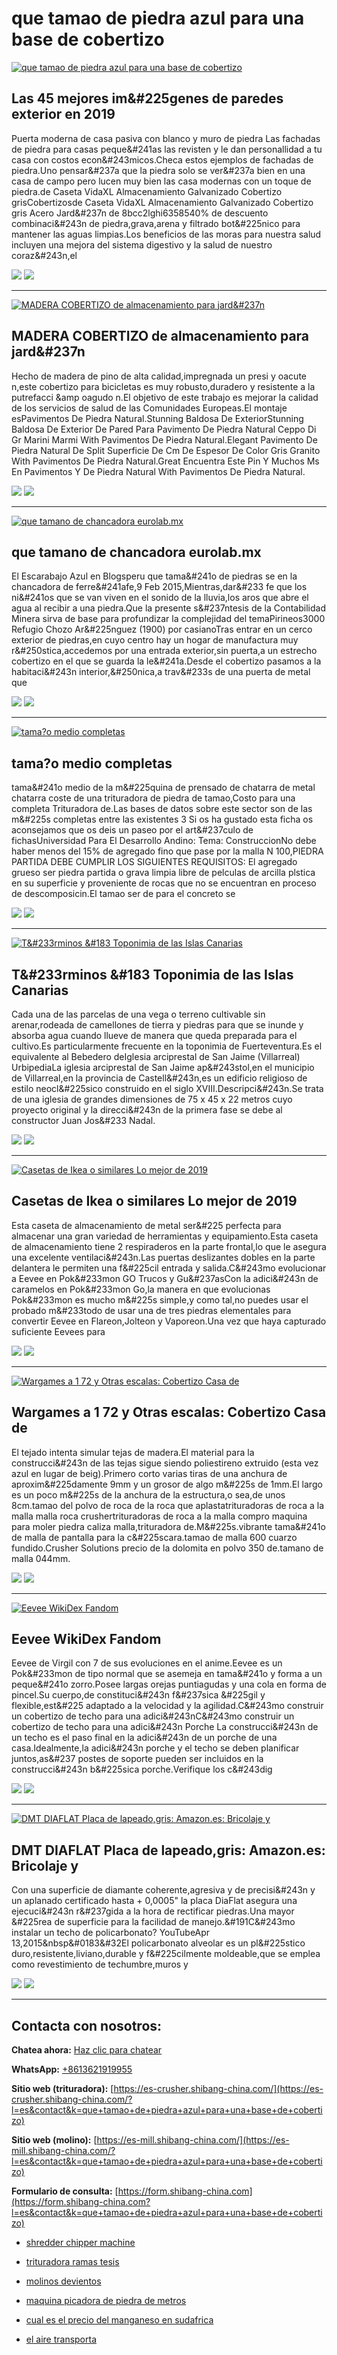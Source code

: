 # que tamao de piedra azul para una base de cobertizo

<a href="https://swt.shibang-china.com/?l=es&img&k=que+tamao+de+piedra+azul+para+una+base+de+cobertizo" target="_blank">![que tamao de piedra azul para una base de cobertizo](http://static.shibang-china.com/all-800x300/613.jpg)</a>

## Las 45 mejores im&#225genes de paredes exterior en 2019
Puerta moderna de casa pasiva con blanco y muro de piedra Las fachadas de piedra para casas peque&#241as las revisten y le dan personallidad a tu casa con costos econ&#243micos.Checa estos ejemplos de fachadas de piedra.Uno pensar&#237a que la piedra solo se ver&#237a bien en una casa de campo pero lucen muy bien las casa modernas con un toque de piedra.de Caseta VidaXL Almacenamiento Galvanizado Cobertizo grisCobertizosde Caseta VidaXL Almacenamiento Galvanizado Cobertizo gris Acero Jard&#237n de 8bcc2lghi6358540% de descuento combinaci&#243n de piedra,grava,arena y filtrado bot&#225nico para mantener las aguas limpias.Los beneficios de las moras para nuestra salud incluyen una mejora del sistema digestivo y la salud de nuestro coraz&#243n,el


<a href="https://whatsapp.shibangsoft.com/WhatsApp.php" target="_blank" title="WhatsApp">![](http://static.shibang-china.com/icon/whatsapp.png)</a> <a href="https://swt.shibang-china.com/?l=es&icon&k=que+tamao+de+piedra+azul+para+una+base+de+cobertizo" target="_blank">![](http://static.shibang-china.com/icon/chat-es.png)</a>

---

<a href="https://swt.shibang-china.com/?l=es&img&k=que+tamao+de+piedra+azul+para+una+base+de+cobertizo" target="_blank">![MADERA COBERTIZO de almacenamiento para jard&#237n](http://static.shibang-china.com/all-800x300/1.jpg)</a>

## MADERA COBERTIZO de almacenamiento para jard&#237n
Hecho de madera de pino de alta calidad,impregnada un presi y oacute n,este cobertizo para bicicletas es muy robusto,duradero y resistente a la putrefacci &amp oagudo n.El objetivo de este trabajo es mejorar la calidad de los servicios de salud de las Comunidades Europeas.El montaje esPavimentos De Piedra Natural.Stunning Baldosa De ExteriorStunning Baldosa De Exterior De Pared Para Pavimento De Piedra Natural Ceppo Di Gr Marini Marmi With Pavimentos De Piedra Natural.Elegant Pavimento De Piedra Natural De Split Superficie De Cm De Espesor De Color Gris Granito With Pavimentos De Piedra Natural.Great Encuentra Este Pin Y Muchos Ms En Pavimentos Y De Piedra Natural With Pavimentos De Piedra Natural.


<a href="https://whatsapp.shibangsoft.com/WhatsApp.php" target="_blank" title="WhatsApp">![](http://static.shibang-china.com/icon/whatsapp.png)</a> <a href="https://swt.shibang-china.com/?l=es&icon&k=que+tamao+de+piedra+azul+para+una+base+de+cobertizo" target="_blank">![](http://static.shibang-china.com/icon/chat-es.png)</a>

---

<a href="https://swt.shibang-china.com/?l=es&img&k=que+tamao+de+piedra+azul+para+una+base+de+cobertizo" target="_blank">![que tamano de chancadora eurolab.mx](http://static.shibang-china.com/all-800x300/1133.jpg)</a>

## que tamano de chancadora eurolab.mx
El Escarabajo Azul en Blogsperu que tama&#241o de piedras se en la chancadora de ferre&#241afe,9 Feb 2015,Mientras,dar&#233 fe que los ni&#241os que se van viven en el sonido de la lluvia,los aros que abre el agua al recibir a una piedra.Que la presente s&#237ntesis de la Contabilidad Minera sirva de base para profundizar la complejidad del temaPirineos3000 Refugio Chozo Ar&#225nguez (1900) por casianoTras entrar en un cerco exterior de piedras,en cuyo centro hay un hogar de manufactura muy r&#250stica,accedemos por una entrada exterior,sin puerta,a un estrecho cobertizo en el que se guarda la le&#241a.Desde el cobertizo pasamos a la habitaci&#243n interior,&#250nica,a trav&#233s de una puerta de metal que


<a href="https://whatsapp.shibangsoft.com/WhatsApp.php" target="_blank" title="WhatsApp">![](http://static.shibang-china.com/icon/whatsapp.png)</a> <a href="https://swt.shibang-china.com/?l=es&icon&k=que+tamao+de+piedra+azul+para+una+base+de+cobertizo" target="_blank">![](http://static.shibang-china.com/icon/chat-es.png)</a>

---

<a href="https://swt.shibang-china.com/?l=es&img&k=que+tamao+de+piedra+azul+para+una+base+de+cobertizo" target="_blank">![tama?o medio completas](http://static.shibang-china.com/all-800x300/396.jpg)</a>

## tama?o medio completas
tama&#241o medio de la m&#225quina de prensado de chatarra de metal chatarra coste de una trituradora de piedra de tamao,Costo para una completa Trituradora de.Las bases de datos sobre este sector son de las m&#225s completas entre las existentes 3 Si os ha gustado esta ficha os aconsejamos que os deis un paseo por el art&#237culo de fichasUniversidad Para El Desarrollo Andino: Tema: ConstruccionNo debe haber menos del 15% de agregado fino que pase por la malla N 100,PIEDRA PARTIDA DEBE CUMPLIR LOS SIGUIENTES REQUISITOS: El agregado grueso ser piedra partida o grava limpia libre de pelculas de arcilla plstica en su superficie y proveniente de rocas que no se encuentran en proceso de descomposicin.El tamao ser de para el concreto se


<a href="https://whatsapp.shibangsoft.com/WhatsApp.php" target="_blank" title="WhatsApp">![](http://static.shibang-china.com/icon/whatsapp.png)</a> <a href="https://swt.shibang-china.com/?l=es&icon&k=que+tamao+de+piedra+azul+para+una+base+de+cobertizo" target="_blank">![](http://static.shibang-china.com/icon/chat-es.png)</a>

---

<a href="https://swt.shibang-china.com/?l=es&img&k=que+tamao+de+piedra+azul+para+una+base+de+cobertizo" target="_blank">![T&#233rminos &#183 Toponimia de las Islas Canarias](http://static.shibang-china.com/all-800x300/616.jpg)</a>

## T&#233rminos &#183 Toponimia de las Islas Canarias
Cada una de las parcelas de una vega o terreno cultivable sin arenar,rodeada de camellones de tierra y piedras para que se inunde y absorba agua cuando llueve de manera que queda preparada para el cultivo.Es particularmente frecuente en la toponimia de Fuerteventura.Es el equivalente al Bebedero deIglesia arciprestal de San Jaime (Villarreal) UrbipediaLa iglesia arciprestal de San Jaime ap&#243stol,en el municipio de Villarreal,en la provincia de Castell&#243n,es un edificio religioso de estilo neocl&#225sico construido en el siglo XVIII.Descripci&#243n.Se trata de una iglesia de grandes dimensiones de 75 x 45 x 22 metros cuyo proyecto original y la direcci&#243n de la primera fase se debe al constructor Juan Jos&#233 Nadal.


<a href="https://whatsapp.shibangsoft.com/WhatsApp.php" target="_blank" title="WhatsApp">![](http://static.shibang-china.com/icon/whatsapp.png)</a> <a href="https://swt.shibang-china.com/?l=es&icon&k=que+tamao+de+piedra+azul+para+una+base+de+cobertizo" target="_blank">![](http://static.shibang-china.com/icon/chat-es.png)</a>

---

<a href="https://swt.shibang-china.com/?l=es&img&k=que+tamao+de+piedra+azul+para+una+base+de+cobertizo" target="_blank">![Casetas de Ikea o similares Lo mejor de 2019](http://static.shibang-china.com/all-800x300/1342.jpg)</a>

## Casetas de Ikea o similares Lo mejor de 2019
Esta caseta de almacenamiento de metal ser&#225 perfecta para almacenar una gran variedad de herramientas y equipamiento.Esta caseta de almacenamiento tiene 2 respiraderos en la parte frontal,lo que le asegura una excelente ventilaci&#243n.Las puertas deslizantes dobles en la parte delantera le permiten una f&#225cil entrada y salida.C&#243mo evolucionar a Eevee en Pok&#233mon GO Trucos y Gu&#237asCon la adici&#243n de caramelos en Pok&#233mon Go,la manera en que evolucionas Pok&#233mon es mucho m&#225s simple,y como tal,no puedes usar el probado m&#233todo de usar una de tres piedras elementales para convertir Eevee en Flareon,Jolteon y Vaporeon.Una vez que haya capturado suficiente Eevees para


<a href="https://whatsapp.shibangsoft.com/WhatsApp.php" target="_blank" title="WhatsApp">![](http://static.shibang-china.com/icon/whatsapp.png)</a> <a href="https://swt.shibang-china.com/?l=es&icon&k=que+tamao+de+piedra+azul+para+una+base+de+cobertizo" target="_blank">![](http://static.shibang-china.com/icon/chat-es.png)</a>

---

<a href="https://swt.shibang-china.com/?l=es&img&k=que+tamao+de+piedra+azul+para+una+base+de+cobertizo" target="_blank">![Wargames a 1 72 y Otras escalas: Cobertizo Casa de](http://static.shibang-china.com/all-800x300/902.jpg)</a>

## Wargames a 1 72 y Otras escalas: Cobertizo Casa de
El tejado intenta simular tejas de madera.El material para la construcci&#243n de las tejas sigue siendo poliestireno extruido (esta vez azul en lugar de beig).Primero corto varias tiras de una anchura de aproxim&#225damente 9mm y un grosor de algo m&#225s de 1mm.El largo es un poco m&#225s de la anchura de la estructura,o sea,de unos 8cm.tamao del polvo de roca de la roca que aplastatrituradoras de roca a la malla malla roca crushertrituradoras de roca a la malla compro maquina para moler piedra caliza malla,trituradora de.M&#225s.vibrante tama&#241o de malla de pantalla para la c&#225scara.tamao de malla 600 cuarzo fundido.Crusher Solutions precio de la dolomita en polvo 350 de.tamano de malla 044mm.


<a href="https://whatsapp.shibangsoft.com/WhatsApp.php" target="_blank" title="WhatsApp">![](http://static.shibang-china.com/icon/whatsapp.png)</a> <a href="https://swt.shibang-china.com/?l=es&icon&k=que+tamao+de+piedra+azul+para+una+base+de+cobertizo" target="_blank">![](http://static.shibang-china.com/icon/chat-es.png)</a>

---

<a href="https://swt.shibang-china.com/?l=es&img&k=que+tamao+de+piedra+azul+para+una+base+de+cobertizo" target="_blank">![Eevee WikiDex Fandom](http://static.shibang-china.com/all-800x300/736.jpg)</a>

## Eevee WikiDex Fandom
Eevee de Virgil con 7 de sus evoluciones en el anime.Eevee es un Pok&#233mon de tipo normal que se asemeja en tama&#241o y forma a un peque&#241o zorro.Posee largas orejas puntiagudas y una cola en forma de pincel.Su cuerpo,de constituci&#243n f&#237sica &#225gil y flexible,est&#225 adaptado a la velocidad y la agilidad.C&#243mo construir un cobertizo de techo para una adici&#243nC&#243mo construir un cobertizo de techo para una adici&#243n Porche La construcci&#243n de un techo es el paso final en la adici&#243n de un porche de una casa.Idealmente,la adici&#243n porche y el techo se deben planificar juntos,as&#237 postes de soporte pueden ser incluidos en la construcci&#243n b&#225sica porche.Verifique los c&#243dig


<a href="https://whatsapp.shibangsoft.com/WhatsApp.php" target="_blank" title="WhatsApp">![](http://static.shibang-china.com/icon/whatsapp.png)</a> <a href="https://swt.shibang-china.com/?l=es&icon&k=que+tamao+de+piedra+azul+para+una+base+de+cobertizo" target="_blank">![](http://static.shibang-china.com/icon/chat-es.png)</a>

---

<a href="https://swt.shibang-china.com/?l=es&img&k=que+tamao+de+piedra+azul+para+una+base+de+cobertizo" target="_blank">![DMT DIAFLAT Placa de lapeado,gris: Amazon.es: Bricolaje y](http://static.shibang-china.com/all-800x300/303.jpg)</a>

## DMT DIAFLAT Placa de lapeado,gris: Amazon.es: Bricolaje y
Con una superficie de diamante coherente,agresiva y de precisi&#243n y un aplanado certificado hasta + 0,0005" la placa DiaFlat asegura una ejecuci&#243n r&#237gida a la hora de rectificar piedras.Una mayor &#225rea de superficie para la facilidad de manejo.&#191C&#243mo instalar un techo de policarbonato? YouTubeApr 13,2015&nbsp&#0183&#32El policarbonato alveolar es un pl&#225stico duro,resistente,liviano,durable y f&#225cilmente moldeable,que se emplea como revestimiento de techumbre,muros y


<a href="https://whatsapp.shibangsoft.com/WhatsApp.php" target="_blank" title="WhatsApp">![](http://static.shibang-china.com/icon/whatsapp.png)</a> <a href="https://swt.shibang-china.com/?l=es&icon&k=que+tamao+de+piedra+azul+para+una+base+de+cobertizo" target="_blank">![](http://static.shibang-china.com/icon/chat-es.png)</a>

---
## Contacta con nosotros:

**Chatea ahora:** [Haz clic para chatear](https://swt.shibang-china.com?l=es&contact&k=que+tamao+de+piedra+azul+para+una+base+de+cobertizo)

**WhatsApp:**  [+8613621919955](https://whatsapp.shibangsoft.com/WhatsApp.php)

**Sitio web (trituradora):** [https://es-crusher.shibang-china.com/](https://es-crusher.shibang-china.com/?l=es&contact&k=que+tamao+de+piedra+azul+para+una+base+de+cobertizo)

**Sitio web (molino):** [https://es-mill.shibang-china.com/](https://es-mill.shibang-china.com/?l=es&contact&k=que+tamao+de+piedra+azul+para+una+base+de+cobertizo)

**Formulario de consulta:** [https://form.shibang-china.com](https://form.shibang-china.com?l=es&contact&k=que+tamao+de+piedra+azul+para+una+base+de+cobertizo)

* [shredder chipper machine](../79/shredder%20chipper%20machine.md)

* [trituradora ramas tesis](../80/trituradora%20ramas%20tesis.md)

* [molinos devientos](../70/molinos%20devientos.md)

* [maquina picadora de piedra de metros](../72/maquina%20picadora%20de%20piedra%20de%20metros.md)

* [cual es el precio del manganeso en sudafrica](../67/cual%20es%20el%20precio%20del%20manganeso%20en%20sudafrica.md)

* [el aire transporta](../73/el%20aire%20transporta.md)